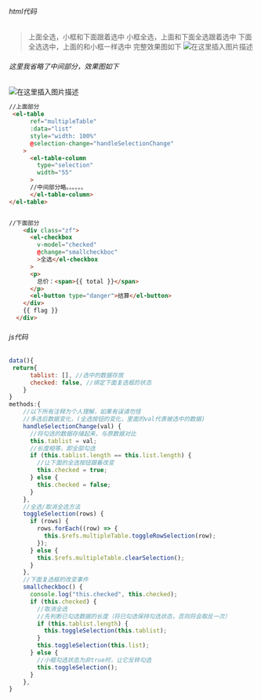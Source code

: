 ###### html代码

> 上面全选，小框和下面跟着选中
> 小框全选，上面和下面全选跟着选中
> 下面全选选中，上面的和小框一样选中
> 完整效果图如下
> ![在这里插入图片描述](https://img-blog.csdnimg.cn/4bbb3507cbbd48a5b8d553805da48729.png)


###### 这里我省略了中间部分，效果图如下
![在这里插入图片描述](https://img-blog.csdnimg.cn/2a9e4f94a6574830b75d231085152449.png)


```html
//上面部分
 <el-table
      ref="multipleTable"
      :data="list"
      style="width: 100%"
      @selection-change="handleSelectionChange"
    >
      <el-table-column
        type="selection"
        width="55"
      >
      //中间部分略。。。。。。
      </el-table-column>
</el-table>


//下面部分
    <div class="zf">
      <el-checkbox
        v-model="checked"
        @change="smallcheckboc"
        >全选</el-checkbox
      >
      <p>
        总价：<span>{{ total }}</span>
      </p>
      <el-button type="danger">结算</el-button>
    </div>
    {{ flag }}
  </div>
```
###### js代码
```js
data(){
 return{
	  tablist: [], //选中的数据存放
      checked: false, //绑定下面复选框的状态
	}
}
methods:{
	//以下所有注释为个人理解，如果有误请勿怪
	//多选后数据变化，(全选按钮的变化，里面的val代表被选中的数据)
    handleSelectionChange(val) {
      //将勾选的数据存储起来，与原数据对比
      this.tablist = val;
      //长度相等，即全部勾选
      if (this.tablist.length == this.list.length) {
        //让下面的全选按钮跟着改变
        this.checked = true;
      } else {
        this.checked = false;
      }
    },
    //全选/取消全选方法
    toggleSelection(rows) {
      if (rows) {
        rows.forEach((row) => {
          this.$refs.multipleTable.toggleRowSelection(row);
        });
      } else {
        this.$refs.multipleTable.clearSelection();
      }
    },
    //下面复选框的改变事件
    smallcheckboc() {
      console.log("this.checked", this.checked);
      if (this.checked) {
        //取消全选
        //先判断已勾选数据的长度（将已勾选保持勾选状态，否则将会取反一次）
        if (this.tablist.length) {
          this.toggleSelection(this.tablist);
        }
        this.toggleSelection(this.list);
      } else {
        //小框勾选状态为非true时，让它反转勾选
        this.toggleSelection();
      }
    },
}
```